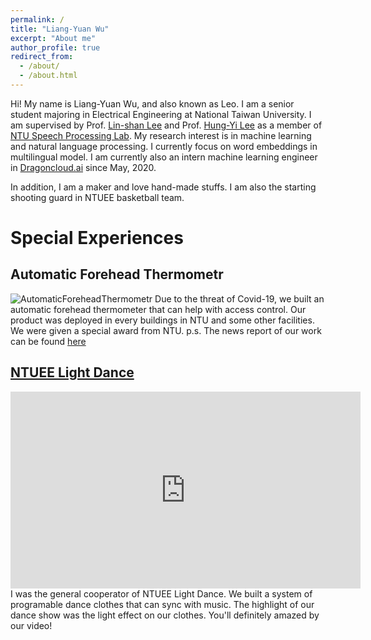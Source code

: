 ```yaml
---
permalink: /
title: "Liang-Yuan Wu"
excerpt: "About me"
author_profile: true
redirect_from: 
  - /about/
  - /about.html
---
```


Hi! My name is Liang-Yuan Wu, and also known as Leo. I am a senior student majoring in Electrical Engineering at National Taiwan University. I am supervised by Prof. [Lin-shan Lee](http://speech.ee.ntu.edu.tw/~tlkagk/) and Prof. [Hung-Yi Lee](http://speech.ee.ntu.edu.tw/previous_version/lslNew.htm) as a member of [NTU Speech Processing Lab](http://speech.ee.ntu.edu.tw/). My research interest is in machine learning and natural language processing. I currently focus on word embeddings in multilingual model. I am currently also an intern machine learning engineer in [Dragoncloud.ai](www.abc123.ai) since May, 2020.

In addition, I am a maker and love hand-made stuffs. I am also the starting shooting guard in NTUEE basketball team.

# Special Experiences

## Automatic Forehead Thermometr
![AutomaticForeheadThermometr]("./images/aft.jpg")
Due to the threat of Covid-19, we built an automatic forehead thermometer that can help with access control. Our product was deployed in every buildings in NTU and some other facilities. We were given a special award from NTU.
p.s. The news report of our work can be found [here](https://flipedu.parenting.com.tw/article/6004)

## [NTUEE Light Dance](https://www.youtube.com/watch?v=OTdngU70CHo)
<iframe width="560" height="315" src="https://www.youtube.com/watch?v=OTdngU70CHo" frameborder="0" allow="accelerometer; autoplay; encrypted-media; gyroscope; picture-in-picture" allowfullscreen></iframe>
I was the general cooperator of NTUEE Light Dance. We built a system of programable dance clothes that can sync with music. The highlight of our dance show was the light effect on our clothes. You'll definitely amazed by our video!
